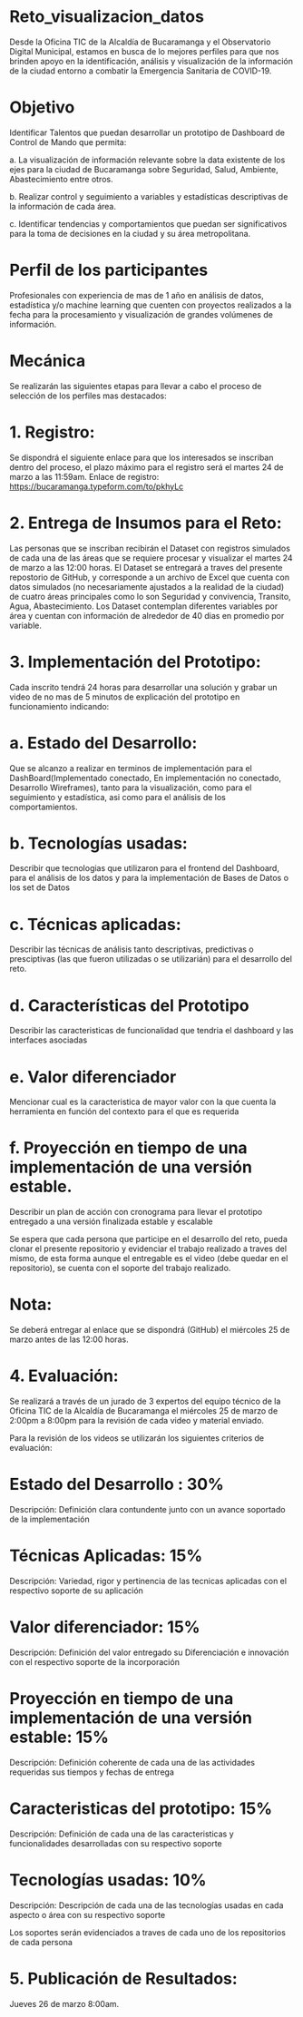 # Reto_visualizacion_datos
Desde la Oficina TIC de la Alcaldía de Bucaramanga y el Observatorio Digital Municipal, estamos en busca de lo mejores perfiles para que nos brinden apoyo en la identificación, análisis y visualización de la información de la ciudad entorno a combatir la Emergencia Sanitaria de COVID-19.

# Objetivo
Identificar Talentos que puedan desarrollar un prototipo de Dashboard de Control de Mando que permita:

a.	La visualización de información relevante sobre la data existente de los ejes para la ciudad de Bucaramanga sobre Seguridad, Salud, Ambiente,  Abastecimiento entre otros.

b.	Realizar control y seguimiento a variables y estadísticas descriptivas de la información de cada área.

c.	Identificar tendencias y comportamientos que puedan ser significativos para la toma de decisiones en la ciudad y su área metropolitana.

# Perfil de los participantes 
Profesionales con experiencia de mas de 1 año en análisis de datos, estadística y/o machine learning que cuenten con proyectos realizados a la fecha para la procesamiento y visualización de grandes volúmenes de información.

# Mecánica 
Se realizarán las siguientes etapas para llevar a cabo el proceso de selección de los perfiles mas destacados:

# 1.	Registro: 
Se dispondrá el siguiente enlace para que los interesados se inscriban dentro del proceso, el plazo máximo para el registro será el martes 24 de marzo a las 11:59am.
Enlace de registro: https://bucaramanga.typeform.com/to/pkhyLc

# 2.	Entrega de Insumos para el Reto: 
Las personas que se inscriban recibirán el Dataset con registros simulados de cada una de las áreas que se requiere procesar y visualizar el martes 24 de marzo a las 12:00 horas.
El Dataset se entregará a traves del presente repostorio de GitHub, y corresponde a un archivo de Excel que cuenta con datos simulados (no necesariamente ajustados a la realidad de la ciudad) de cuatro áreas principales como lo son Seguridad y convivencia, Transito, Agua, Abastecimiento. Los Dataset contemplan diferentes variables por área y cuentan con información de alrededor de 40 dias en promedio por variable. 

# 3.	Implementación del Prototipo: 
Cada inscrito tendrá 24 horas para desarrollar una solución y grabar un video de no mas de 5 minutos de explicación del prototipo en funcionamiento indicando:

  # a.	Estado del Desarrollo: 
Que se alcanzo a realizar en terminos de implementación para el DashBoard(Implementado conectado, En implementación no conectado, Desarrollo Wireframes), tanto para la visualización, como para el seguimiento y estadística, asi como para el análisis de los comportamientos.

  # b. Tecnologías usadas: 
Describir que tecnologias que utilizaron para el frontend del Dashboard, para el análisis de los datos y para la implementación de Bases de Datos o los set de Datos 

  # c.	Técnicas aplicadas: 
Describir las técnicas de análisis tanto descriptivas, predictivas o presciptivas (las que fueron utilizadas o se utilizarián) para el desarrollo del reto.

  # d.	Características del Prototipo
Describir las caracteristicas de funcionalidad que tendria el dashboard y las interfaces asociadas

  # e.	Valor diferenciador
Mencionar cual es la caracteristica de mayor valor con la que cuenta la herramienta en función del contexto para el que es requerida

  # f.	Proyección en tiempo de una implementación de una versión estable.
Describir un plan de acción con cronograma para llevar el prototipo entregado a una versión finalizada estable y escalable

Se espera que cada persona que participe en el desarrollo del reto, pueda clonar el presente repositorio y evidenciar el trabajo realizado a traves del mismo, de esta forma aunque el entregable es el video (debe quedar en el repositorio), se cuenta con el soporte del trabajo realizado. 

# Nota: 
Se deberá entregar al enlace que se dispondrá (GitHub) el miércoles 25 de marzo antes de las 12:00 horas.

# 4.	Evaluación: 
Se realizará a través de un jurado de 3 expertos del equipo técnico de la Oficina TIC de la Alcaldía de Bucaramanga el miércoles 25 de marzo de 2:00pm a 8:00pm para la revisión de cada video y material enviado.


Para la revisión de los videos se utilizarán los siguientes criterios de evaluación: 
# Estado del Desarrollo : 30% 
Descripción: Definición  clara contundente junto con un avance soportado de la implementación
# Técnicas Aplicadas: 15% 
Descripción: Variedad, rigor y pertinencia de las tecnicas aplicadas con el respectivo soporte de su aplicación
# Valor diferenciador: 15% 
Descripción: Definición del valor entregado su Diferenciación e innovación con el respectivo soporte de la incorporación
# Proyección en tiempo de una implementación de una versión estable: 15%
Descripción: Definición coherente  de cada una de las actividades requeridas sus tiempos y fechas de entrega 
# Caracteristicas del prototipo: 15%
Descripción: Definición de cada una de las caracteristicas y funcionalidades desarrolladas con su respectivo soporte
# Tecnologías usadas: 10%
Descripción: Descripción de cada una de las tecnologías usadas en cada aspecto o área con su respectivo soporte

Los soportes serán evidenciados a traves de cada uno de los repositorios de cada persona

# 5.	Publicación de Resultados: 
Jueves 26 de marzo 8:00am.
